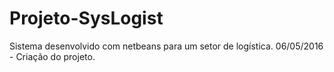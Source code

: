 # Projeto-SysLogist
Sistema desenvolvido com netbeans para um setor de logística.
06/05/2016 - Criação do projeto.
